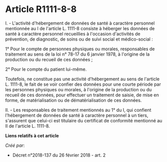# Article R1111-8-8

I. - L'activité d'hébergement de données de santé à caractère personnel mentionnée au I de l'article L. 1111-8 consiste à
héberger les données de santé à caractère personnel recueillies à l'occasion d'activités de prévention, de diagnostic, de
soins ou de suivi social et médico-social :

1° Pour le compte de personnes physiques ou morales, responsables de traitement au sens de la loi n° 78-17 du 6 janvier 1978,
à l'origine de la production ou du recueil de ces données ;

2° Pour le compte du patient lui-même.

Toutefois, ne constitue pas une activité d'hébergement au sens de l'article L. 1111-8, le fait de se voir confier des données
pour une courte période par les personnes physiques ou morales, à l'origine de la production ou du recueil de ces données,
pour effectuer un traitement de saisie, de mise en forme, de matérialisation ou de dématérialisation de ces données.

II. - Les responsables de traitement mentionnés au 1° du I, qui confient l'hébergement de données de santé à caractère
personnel à un tiers, s'assurent que celui-ci est titulaire du certificat de conformité mentionné au II de l'article L.
1111-8.

**Liens relatifs à cet article**

_Créé par_:

  - Décret n°2018-137 du 26 février 2018 - art. 2
